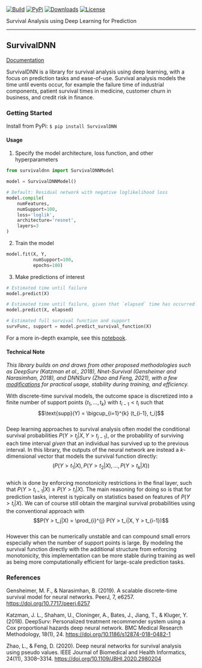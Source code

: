 [![Build](https://img.shields.io/github/actions/workflow/status/adamvvu/survivaldnn/survivaldnn_tests.yml?style=for-the-badge)](https://github.com/adamvvu/survivaldnn/actions/workflows/survivaldnn_tests.yml)
[![PyPi](https://img.shields.io/pypi/v/survivaldnn?style=for-the-badge)](https://pypi.org/project/survivaldnn/)
[![Downloads](https://img.shields.io/pypi/dm/survivaldnn?style=for-the-badge)](https://pypi.org/project/survivaldnn/)
[![License](https://img.shields.io/badge/license-MIT-green?style=for-the-badge)](https://github.com/adamvvu/survivaldnn/blob/master/LICENSE)

Survival Analysis using Deep Learning for Prediction

------------------------------------------------------------------------

## **SurvivalDNN**

[Documentation](https://adamvvu.github.io/SurvivalDNN/docs/)

SurvivalDNN is a library for survival analysis using deep learning, with a focus on prediction tasks and ease-of-use. Survival analysis models the time until events occur, for example the failure time of industrial components, patient survival times in medicine, customer churn in business, and credit risk in finance. 

### Getting Started

Install from PyPi:
`$ pip install SurvivalDNN`

#### Usage

1. Specify the model architecture, loss function, and other hyperparameters
```python
from survivaldnn import SurvivalDNNModel

model = SurvivalDNNModel()

# Default: Residual network with negative loglikelihood loss
model.compile(
    numFeatures,
    numSupport=100,
    loss='loglik',
    architecture='resnet',
    layers=3
)
```
2. Train the model
```python
model.fit(X, Y,
          numSupport=100,
          epochs=100)
```
3. Make predictions of interest
```python
# Estimated time until failure
model.predict(X)

# Estimated time until failure, given that `elapsed` time has occurred
model.predict(X, elapsed)

# Estimated full survival function and support
survFunc, support = model.predict_survival_function(X)
```
For a more in-depth example, see this [notebook](https://adamvvu.github.io/SurvivalDNN/examples/Example.html).

#### Technical Note

*This library builds on and draws from other proposed methodologies such as DeepSurv (Katzman et al., 2018), Nnet-Survival (Gensheimer and Narasimhan, 2018), and DNNSurv (Zhao and Feng, 2021), with a few [modifications](#technical-note) for practical usage, stability during training, and efficiency.*

With discrete-time survival models, the outcome space is discretized into a finite number of support points $\{t_1,\dots, t_k\}$ with $t_{i-1} < t_{i}$ such that\
$$\text{supp}(Y) = \bigcup_{i=1}^{k} (t_{i-1}, t_i]$$\
Deep learning approaches to survival analysis often model the conditional survival probabilities $P(Y > t_j|X, Y > t_{j-1})$, or the probability of surviving each time interval *given* that an individual has survived up to the previous interval. In this library, the outputs of the neural network are instead a $k$-dimensional vector that models the survival function directly:\
$$\Big( P(Y > t_1|X), P(Y > t_2|X), \dots, P(Y > t_k|X) \Big)$$\
which is done by enforcing monotonicity restrictions in the final layer, such that $P(Y > t_{i-1}|X) \geq P(Y > t_i|X)$. The main reasoning for doing so is that for prediction tasks, interest is typically on statistics based on features of $P(Y > t_i|X)$. We can of course still obtain the marginal survival probabilities using the conventional approach with\
$$P(Y > t_j|X) = \prod_{i}^{j} P(Y > t_i|X, Y > t_{i-1})$$\
However this can be numerically unstable and can compound small errors especially when the number of support points is large. By modeling the survival function directly with the additional structure from enforcing monotonicity, this implementation can be more stable during training as well as being more computationally efficient for large-scale prediction tasks.

### References

Gensheimer, M. F., & Narasimhan, B. (2019). A scalable discrete-time survival model for neural networks. PeerJ, 7, e6257. https://doi.org/10.7717/peerj.6257

Katzman, J. L., Shaham, U., Cloninger, A., Bates, J., Jiang, T., & Kluger, Y. (2018). DeepSurv: Personalized treatment recommender system using a Cox proportional hazards deep neural network. BMC Medical Research Methodology, 18(1), 24. https://doi.org/10.1186/s12874-018-0482-1

Zhao, L., & Feng, D. (2020). Deep neural networks for survival analysis using pseudo values. IEEE Journal of Biomedical and Health Informatics, 24(11), 3308–3314. https://doi.org/10.1109/JBHI.2020.2980204